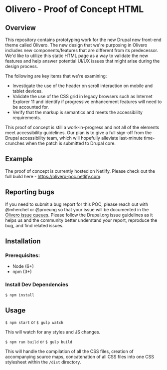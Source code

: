 # Olivero - Proof of Concept HTML

## Overview
This repository contains prototyping work for the new Drupal new front-end theme called Olivero. The new design that we're purposing in Olivero includes new components/features that are different from its predecessor. We'd like to utilize this static HTML page as a way to validate the new features and help answer potential UI/UX issues that might arise during the design process.

The following are key items that we're examining:
- Investigate the use of the header on scroll interaction on mobile and tablet devices.
- Validate the use of the CSS grid in legacy browsers such as Internet Explorer 11 and identify if progressive enhancement features will need to be accounted for.
- Verify that the markup is semantics and meets the accessibility requirements.

This proof of concept is still a work-in-progress and not all of the elements meet accessibility guidelines. Our plan is to give a full sign-off from the Drupal accessibility team, which will hopefully alleviate last-minute time-crunches when the patch is submitted to Drupal core.

## Example

The proof of concept is currently hosted on Netlify. Please check out the full build here - https://olivero-poc.netlify.com.

## Reporting bugs

If you need to submit a bug report for this POC, please reach out with @mherchel or @proeung so that your issue will be documented in the [Olivero issue queues](https://www.drupal.org/project/issues/olivero?categories=All). Please follow the Drupal.org issue guidelines as it helps us and the community better understand your report, reproduce the bug, and find related issues.

## Installation

### Prerequisites:

- Node (6+)
- npm (3+)

### Install Dev Dependencies

`$ npm install`

## Usage

`$ npm start` or `$ gulp watch`

This will watch for any styles and JS changes.

`$ npm run build` or `$ gulp build`

This will handle the compilation of all the CSS files, creation of accompanying source maps, concatenation of all CSS files into one CSS stylesheet within the `/dist` directory.
